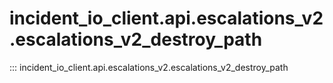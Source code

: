# incident_io_client.api.escalations_v2.escalations_v2_destroy_path

::: incident_io_client.api.escalations_v2.escalations_v2_destroy_path